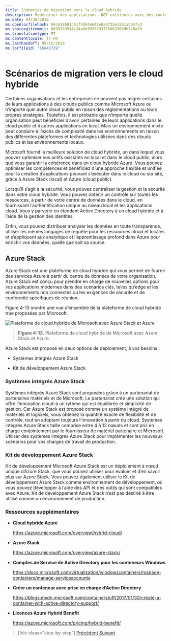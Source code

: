 ```yaml
---
title: Scénarios de migration vers le cloud hybride
description: Moderniser des applications .NET existantes avec des conteneurs de Cloud Azure et Windows | Migrer vers les scénarios de cloud hybride
ms.date: 04/30/2018
ms.openlocfilehash: 04c618681c61f5584e641e0a4735e1261ab34fa3
ms.sourcegitcommit: 8699383914c24a0df033393f55db3369db728a7b
ms.translationtype: MT
ms.contentlocale: fr-FR
ms.lasthandoff: 05/15/2019
ms.locfileid: "65643719"
---
```

# <a name="migrate-to-hybrid-cloud-scenarios"></a>Scénarios de migration vers le cloud hybride

Certaines organisations et les entreprises ne peuvent pas migrer certaines de leurs applications à des clouds publics comme Microsoft Azure ou n’importe quel autre cloud public en raison des réglementations ou leurs propres stratégies. Toutefois, il est probable que n’importe quelle organisation peut bénéficier d’avoir certaines de leurs applications dans le cloud public et d’autres applications en local. Mais un environnement mixte peut conduire à l’excès de complexité dans les environnements en raison des différentes plateformes et technologies utilisées dans des clouds publics et les environnements locaux.

Microsoft fournit la meilleure solution de cloud hybride, un dans lequel vous pouvez optimiser vos actifs existants en local et dans le cloud public, alors que vous garantir la cohérence dans un cloud hybride Azure. Vous pouvez optimiser les compétences et bénéficiez d’une approche flexible et unifiée pour la création d’applications pouvant s’exécuter dans le cloud ou sur site, grâce à Azure Stack (local) et Azure (cloud public).

Lorsqu’il s’agit à la sécurité, vous pouvez centraliser la gestion et la sécurité dans votre cloud hybride. Vous pouvez obtenir un contrôle sur toutes les ressources, à partir de votre centre de données dans le cloud, en fournissant l’authentification unique au niveau local et les applications cloud. Vous y parvenir en étendant Active Directory à un cloud hybride et à l’aide de la gestion des identités.

Enfin, vous pouvez distribuer analyser les données en toute transparence, utiliser les mêmes langages de requête pour les ressources cloud et locales et s’appliquent aux analytique et l’apprentissage profond dans Azure pour enrichir vos données, quelle que soit sa source.

## <a name="azure-stack"></a>Azure Stack

Azure Stack est une plateforme de cloud hybride qui vous permet de fournir des services Azure à partir du centre de données de votre organisation. Azure Stack est conçu pour prendre en charge de nouvelles options pour vos applications modernes dans des scénarios clés, telles qu’edge et les environnements non connectés ou les exigences de sécurité et de conformité spécifiques de réunion.

Figure 4-13 montre une vue d’ensemble de la plateforme de cloud hybride true proposées par Microsoft.

![Plateforme de cloud hybride de Microsoft avec Azure Stack et Azure](./media/image13.jpg)

> **Figure 4-13.** Plateforme de cloud hybride de Microsoft avec Azure Stack et Azure

Azure Stack est proposé en deux options de déploiement, à vos besoins :

- Systèmes intégrés Azure Stack

- Kit de développement Azure Stack

### <a name="azure-stack-integrated-systems"></a>Systèmes intégrés Azure Stack

Systèmes intégrés Azure Stack sont proposées grâce à un partenariat de partenaires matériels et de Microsoft. Le partenariat crée une solution qui offre l’innovation cloud-à un rythme qui est équilibrée et simplicité de gestion. Car Azure Stack est proposé comme un système intégré de matériels et logiciels, vous obtenez la quantité exacte de flexibilité et de contrôle, tout en adoptant toujours l’innovation à partir du cloud. Systèmes intégrés Azure Stack taille comprise entre 4 à 12 nœuds et sont pris en charge conjointement par le fournisseur de matériel partenaire et Microsoft. Utiliser des systèmes intégrés Azure Stack pour implémenter les nouveaux scénarios pour vos charges de travail de production.

### <a name="azure-stack-development-kit"></a>Kit de développement Azure Stack

Kit de développement Microsoft Azure Stack est un déploiement à nœud unique d’Azure Stack, que vous pouvez utiliser pour évaluer et d’en savoir plus sur Azure Stack. Vous pouvez également utiliser le Kit de développement Azure Stack comme environnement de développement, où vous pouvez développer à l’aide des API et des outils qui sont compatibles avec Azure. Kit de développement Azure Stack n’est pas destiné à être utilisé comme un environnement de production.

### <a name="additional-resources"></a>Ressources supplémentaires

- **Cloud hybride Azure**

    <https://azure.microsoft.com/overview/hybrid-cloud/>

- **Azure Stack**

    <https://azure.microsoft.com/overview/azure-stack/>

- **Comptes de Service de Active Directory pour les conteneurs Windows**

    <https://docs.microsoft.com/virtualization/windowscontainers/manage-containers/manage-serviceaccounts>

- **Créer un conteneur avec prise en charge d’Active Directory**

    <https://blogs.msdn.microsoft.com/containerstuff/2017/01/30/create-a-container-with-active-directory-support/>

- **Licences Azure Hybrid Benefit**

    <https://azure.microsoft.com/pricing/hybrid-benefit/>

>[!div class="step-by-step"]
>[Précédent](modernize-your-apps-lifecycle-with-ci-cd-pipelines-and-devops-tools-in-the-cloud.md)
>[Suivant](../walkthroughs-technical-get-started-overview.md)
